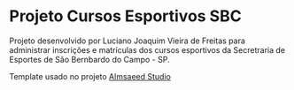 # Projeto Cursos Esportivos SBC

Projeto desenvolvido por Luciano Joaquim Vieira de Freitas para administrar inscrições e matrículas dos cursos esportivos da Secretraria de Esportes de São Bernbardo do Campo - SP.

Template usado no projeto [Almsaeed Studio](https://almsaeedstudio.com)
